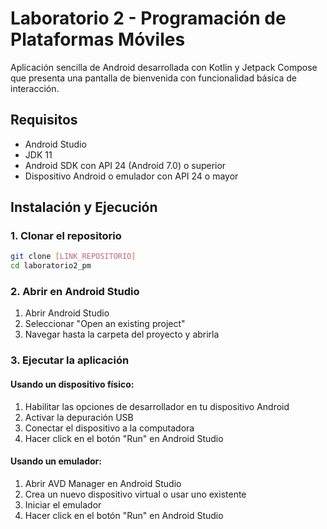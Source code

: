 # Laboratorio 2 - Programación de Plataformas Móviles

Aplicación sencilla de Android desarrollada con Kotlin y Jetpack Compose que presenta una pantalla de bienvenida con funcionalidad básica de interacción.

## Requisitos

- Android Studio
- JDK 11
- Android SDK con API 24 (Android 7.0) o superior
- Dispositivo Android o emulador con API 24 o mayor

## Instalación y Ejecución

### 1. Clonar el repositorio
```bash
git clone [LINK_REPOSITORIO]
cd laboratorio2_pm
```

### 2. Abrir en Android Studio
1. Abrir Android Studio
2. Seleccionar "Open an existing project"
3. Navegar hasta la carpeta del proyecto y abrirla

### 3. Ejecutar la aplicación

#### Usando un dispositivo físico:
1. Habilitar las opciones de desarrollador en tu dispositivo Android
2. Activar la depuración USB
3. Conectar el dispositivo a la computadora
4. Hacer click en el botón "Run" en Android Studio

#### Usando un emulador:
1. Abrir AVD Manager en Android Studio
2. Crea un nuevo dispositivo virtual o usar uno existente
3. Iniciar el emulador
4. Hacer click en el botón "Run" en Android Studio
